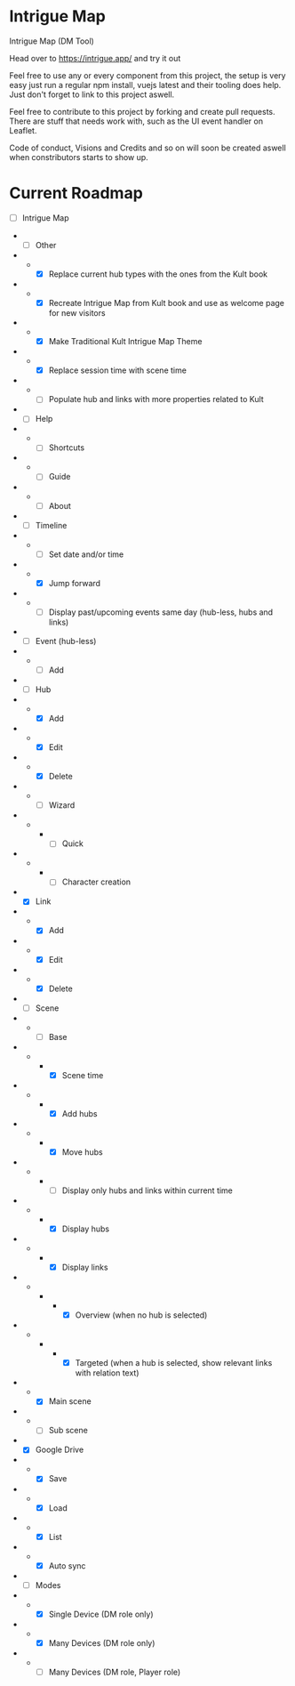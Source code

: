 # Intrigue Map
Intrigue Map (DM Tool)

Head over to https://intrigue.app/ and try it out

Feel free to use any or every component from this project, the setup is very easy
just run a regular npm install, vuejs latest and their tooling does help. 
Just don't forget to link to this project aswell.

Feel free to contribute to this project by forking and create pull requests. There
are stuff that needs work with, such as the UI event handler on Leaflet.

Code of conduct, Visions and Credits and so on will soon be created aswell when constributors starts to show up.

# Current Roadmap

- [ ] Intrigue Map
- - [ ] Other
- - - [x] Replace current hub types with the ones from the Kult book
- - - [x] Recreate Intrigue Map from Kult book and use as welcome page for new visitors
- - - [x] Make Traditional Kult Intrigue Map Theme
- - - [x] Replace session time with scene time
- - - [ ] Populate hub and links with more properties related to Kult
- - [ ] Help
- - - [ ] Shortcuts
- - - [ ] Guide
- - - [ ] About
- - [ ] Timeline
- - - [ ] Set date and/or time
- - - [x] Jump forward
- - - [ ] Display past/upcoming events same day (hub-less, hubs and links)
- - [ ] Event (hub-less)
- - - [ ] Add
- - [ ] Hub
- - - [x] Add
- - - [x] Edit
- - - [x] Delete
- - - [ ] Wizard
- - - - [ ] Quick
- - - - [ ] Character creation
- - [x] Link
- - - [x] Add
- - - [x] Edit
- - - [x] Delete
- - [ ] Scene
- - - [ ] Base
- - - - [x] Scene time
- - - - [x] Add hubs
- - - - [x] Move hubs
- - - - [ ] Display only hubs and links within current time
- - - - [x] Display hubs
- - - - [x] Display links
- - - - - [x] Overview (when no hub is selected)
- - - - - [x] Targeted (when a hub is selected, show relevant links with relation text)
- - - [x] Main scene
- - - [ ] Sub scene
- - [x] Google Drive
- - - [x] Save
- - - [x] Load
- - - [x] List
- - - [x] Auto sync
- - [ ] Modes
- - - [x] Single Device (DM role only)
- - - [x] Many Devices (DM role only)
- - - [ ] Many Devices (DM role, Player role)
